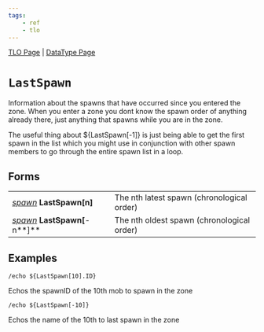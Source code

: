 ```yaml
---
tags:
    - ref
    - tlo
---
```

[TLO Page](../top-level-objects/tlo-list.md) | [DataType Page](../data-types/datatype-list.md)
# `LastSpawn`

Information about the spawns that have occurred since you entered the zone. When you enter a zone you dont know the spawn order of anything already there, just anything that spawns while you are in the zone.

The useful thing about ${LastSpawn[-1]} is just being able to get the first spawn in the list which you might use in conjunction with other spawn members to go through the entire spawn list in a loop.

## Forms

|  |  |
| :--- | :--- |
| [_spawn_](../data-types/datatype-spawn.md) **LastSpawn[**n**]** | The nth latest spawn (chronological order) |
| [_spawn_](../data-types/datatype-spawn.md) **LastSpawn[**-n**]** | The nth oldest spawn (chronological order) |


## Examples

`/echo ${LastSpawn[10].ID}`

Echos the spawnID of the 10th mob to spawn in the zone

`/echo ${LastSpawn[-10]}`

Echos the name of the 10th to last spawn in the zone
